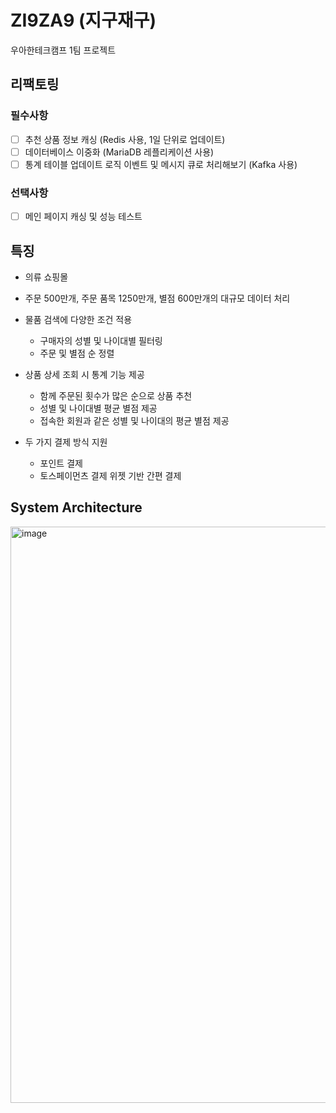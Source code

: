 # ZI9ZA9 (지구재구)
우아한테크캠프 1팀 프로젝트

## 리팩토링
### 필수사항
- [ ] 추천 상품 정보 캐싱 (Redis 사용, 1일 단위로 업데이트)
- [ ] 데이터베이스 이중화 (MariaDB 레플리케이션 사용)
- [ ] 통계 테이블 업데이트 로직 이벤트 및 메시지 큐로 처리해보기 (Kafka 사용)

### 선택사항
- [ ] 메인 페이지 캐싱 및 성능 테스트

## 특징

- 의류 쇼핑몰
- 주문 500만개, 주문 품목 1250만개, 별점 600만개의 대규모 데이터 처리
  
- 물품 검색에 다양한 조건 적용
  - 구매자의 성별 및 나이대별 필터링
  - 주문 및 별점 순 정렬
    
- 상품 상세 조회 시 통계 기능 제공
  - 함께 주문된 횟수가 많은 순으로 상품 추천
  - 성별 및 나이대별 평균 별점 제공
  - 접속한 회원과 같은 성별 및 나이대의 평균 별점 제공
    
- 두 가지 결제 방식 지원
  - 포인트 결제
  - 토스페이먼츠 결제 위젯 기반 간편 결제

## System Architecture
<img width="922" alt="image" src="https://github.com/wootecam-gugucon/shopping-mall/assets/64001680/775f8a94-9bad-4dc4-8331-32e74a996bab">
